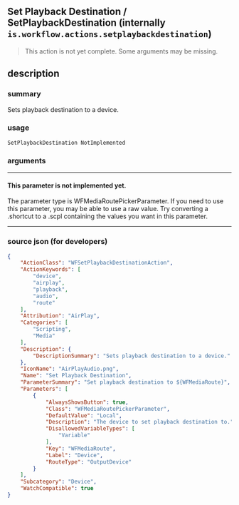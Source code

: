 
## Set Playback Destination / SetPlaybackDestination (internally `is.workflow.actions.setplaybackdestination`)

> This action is not yet complete. Some arguments may be missing.


## description

### summary

Sets playback destination to a device.


### usage
```
SetPlaybackDestination NotImplemented
```

### arguments

---

#### This parameter is not implemented yet.

The parameter type is WFMediaRoutePickerParameter. If you need to use this parameter, you may
be able to use a raw value. Try converting a .shortcut to a .scpl containing
the values you want in this parameter.

---

### source json (for developers)

```json
{
	"ActionClass": "WFSetPlaybackDestinationAction",
	"ActionKeywords": [
		"device",
		"airplay",
		"playback",
		"audio",
		"route"
	],
	"Attribution": "AirPlay",
	"Categories": [
		"Scripting",
		"Media"
	],
	"Description": {
		"DescriptionSummary": "Sets playback destination to a device."
	},
	"IconName": "AirPlayAudio.png",
	"Name": "Set Playback Destination",
	"ParameterSummary": "Set playback destination to ${WFMediaRoute}",
	"Parameters": [
		{
			"AlwaysShowsButton": true,
			"Class": "WFMediaRoutePickerParameter",
			"DefaultValue": "Local",
			"Description": "The device to set playback destination to.",
			"DisallowedVariableTypes": [
				"Variable"
			],
			"Key": "WFMediaRoute",
			"Label": "Device",
			"RouteType": "OutputDevice"
		}
	],
	"Subcategory": "Device",
	"WatchCompatible": true
}
```
